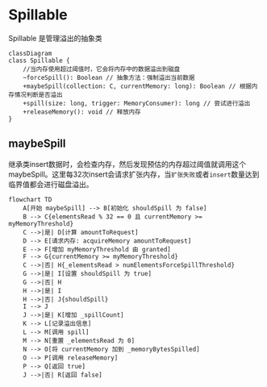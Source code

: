 # Spillable

Spillable 是管理溢出的抽象类

```mermaid
classDiagram
class Spillable {
    //当内存使用超过阈值时，它会将内存中的数据溢出到磁盘
    ~forceSpill(): Boolean // 抽象方法：强制溢出当前数据
    +maybeSpill(collection: C, currentMemory: long): Boolean // 根据内存情况判断是否溢出
    +spill(size: long, trigger: MemoryConsumer): long // 尝试进行溢出
    +releaseMemory(): void // 释放内存
}
```

## maybeSpill

继承类insert数据时，会检查内存，然后发现预估的内存超过阈值就调用这个maybeSpill。这里每32次insert会请求扩张内存，当`扩张失败`或者`insert`数量达到临界值都会进行磁盘溢出。

```mermaid
flowchart TD
    A[开始 maybeSpill] --> B[初始化 shouldSpill 为 false]
    B --> C{elementsRead % 32 == 0 且 currentMemory >= myMemoryThreshold}
    C -->|是| D[计算 amountToRequest]
    D --> E[请求内存: acquireMemory amountToRequest]
    E --> F[增加 myMemoryThreshold 由 granted]
    F --> G{currentMemory >= myMemoryThreshold}
    C -->|否| H{_elementsRead > numElementsForceSpillThreshold}
    G -->|是| I[设置 shouldSpill 为 true]
    G -->|否| H
    H -->|是| I
    H -->|否| J{shouldSpill}
    I --> J
    J -->|是| K[增加 _spillCount]
    K --> L[记录溢出信息]
    L --> M[调用 spill]
    M --> N[重置 _elementsRead 为 0]
    N --> O[将 currentMemory 加到 _memoryBytesSpilled]
    O --> P[调用 releaseMemory]
    P --> Q[返回 true]
    J -->|否| R[返回 false]
```
